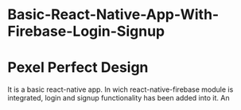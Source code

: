 # Basic-React-Native-App-With-Firebase-Login-Signup

# Pexel Perfect Design

It is a basic react-native app. In wich react-native-firebase module is integrated, login and signup functionality has been added into it. An
